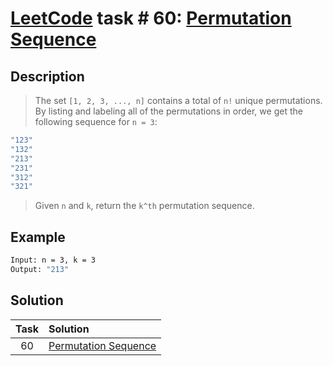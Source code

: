 # [LeetCode][leetcode] task # 60: [Permutation Sequence][task]

Description
-----------

> The set `[1, 2, 3, ..., n]` contains a total of `n!` unique permutations.
> By listing and labeling all of the permutations in order,
> we get the following sequence for `n = 3`:
```sh
"123"
"132"
"213"
"231"
"312"
"321"
```
> Given `n` and `k`, return the `k^th` permutation sequence.

Example
-------

```sh
Input: n = 3, k = 3
Output: "213"
```

Solution
--------

| Task | Solution                         |
|:----:|:---------------------------------|
|  60  | [Permutation Sequence][solution] |


[leetcode]: <http://leetcode.com/>
[task]: <https://leetcode.com/problems/permutation-sequence/>
[solution]: <https://github.com/wellaxis/praxis-leetcode/blob/main/src/main/java/com/witalis/praxis/leetcode/task/h1/p60/option/Practice.java>
